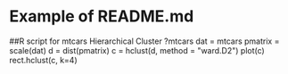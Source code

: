 # Example of README.md
##R script for mtcars Hierarchical Cluster
?mtcars
dat = mtcars
pmatrix = scale(dat)
d = dist(pmatrix)
c = hclust(d, method = "ward.D2")
plot(c)
rect.hclust(c, k=4)
